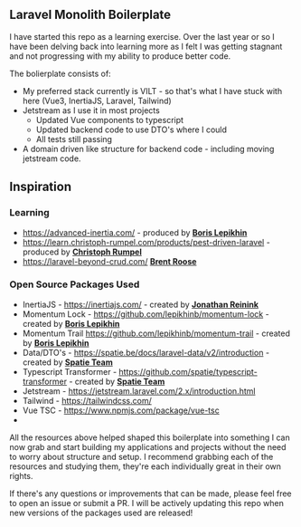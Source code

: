 ## Laravel Monolith Boilerplate

I have started this repo as a learning exercise. Over the last year or so I have been delving back into learning more as
I felt I was getting stagnant and not progressing with my ability to produce better code.

The bolierplate consists of:

- My preferred stack currently is VILT - so that's what I have stuck with here (Vue3, InertiaJS, Laravel, Tailwind)
- Jetstream as I use it in most projects
  - Updated Vue components to typescript
  - Updated backend code to use DTO's where I could
  - All tests still passing
- A domain driven like structure for backend code - including moving jetstream code.

## Inspiration
### Learning
- https://advanced-inertia.com/ - produced by **[Boris Lepikhin](https://twitter.com/lepikhinb)**
- https://learn.christoph-rumpel.com/products/pest-driven-laravel - produced by **[Christoph Rumpel](https://twitter.com/christophrumpel)**
- https://laravel-beyond-crud.com/ **[Brent Roose](https://twitter.com/brendt_gd)**
### Open Source Packages Used
- InertiaJS - https://inertiajs.com/ - created by **[Jonathan Reinink](https://twitter.com/reinink)**
- Momentum Lock - https://github.com/lepikhinb/momentum-lock - created by **[Boris Lepikhin](https://twitter.com/lepikhinb)**
- Momentum Trail https://github.com/lepikhinb/momentum-trail - created by **[Boris Lepikhin](https://twitter.com/lepikhinb)**
- Data/DTO's - https://spatie.be/docs/laravel-data/v2/introduction - created by **[Spatie Team](https://spatie.be/)**
- Typescript Transformer - https://github.com/spatie/typescript-transformer - created by **[Spatie Team](https://spatie.be/)**
- Jetstream - https://jetstream.laravel.com/2.x/introduction.html
- Tailwind - https://tailwindcss.com/
- Vue TSC - https://www.npmjs.com/package/vue-tsc
- 

All the resources above helped shaped this boilerplate into something I can now grab and start building my applications and projects without 
the need to worry about structure and setup. I recommend grabbing each of the resources and studying them, they're each individually great in their own rights.

If there's any questions or improvements that can be made, please feel free to open an issue or submit a PR. 
I will be actively updating this repo when new versions of the packages used are released!

